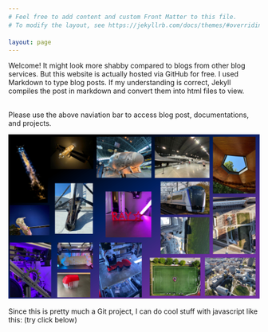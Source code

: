 ```yaml
---
# Feel free to add content and custom Front Matter to this file.
# To modify the layout, see https://jekyllrb.com/docs/themes/#overriding-theme-defaults

layout: page
---
```


Welcome! It might look more shabby compared to blogs from other blog services. But this website is actually hosted via GitHub for free. I used Markdown to type blog posts. If my understanding is correct, Jekyll compiles the post in markdown and convert them into html files to view. 

<br>
Please use the above naviation bar to access blog post, documentations, and projects. 

![image](/assets/A1_moodboard.PNG "title")

Since this is pretty much a Git project, I can do cool stuff with javascript like this: (try click below)
 <script src="page5.js" type="module"></script>
  <canvas id="flock" height="200px" width="600px" style="border:0px solid black"></canvas>
 